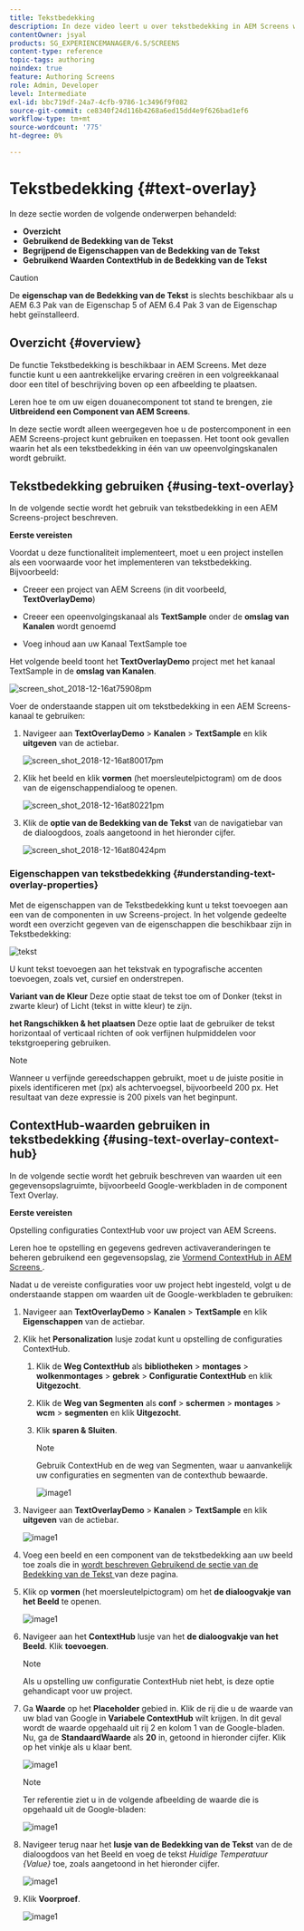 ```yaml
---
title: Tekstbedekking
description: In deze video leert u over tekstbedekking in AEM Screens waarmee u een aantrekkelijke ervaring kunt creëren in een Volgkanaal door een titel of een beschrijving boven op een afbeelding op te geven.
contentOwner: jsyal
products: SG_EXPERIENCEMANAGER/6.5/SCREENS
content-type: reference
topic-tags: authoring
noindex: true
feature: Authoring Screens
role: Admin, Developer
level: Intermediate
exl-id: bbc719df-24a7-4cfb-9786-1c3496f9f082
source-git-commit: ce8340f24d116b4268a6ed15dd4e9f626bad1ef6
workflow-type: tm+mt
source-wordcount: '775'
ht-degree: 0%

---
```


# Tekstbedekking {#text-overlay}

In deze sectie worden de volgende onderwerpen behandeld:

* **Overzicht**
* **Gebruikend de Bedekking van de Tekst**
* **Begrijpend de Eigenschappen van de Bedekking van de Tekst**
* **Gebruikend Waarden ContextHub in de Bedekking van de Tekst**

>[!CAUTION]
>
>De **eigenschap van de Bedekking van de Tekst** is slechts beschikbaar als u AEM 6.3 Pak van de Eigenschap 5 of AEM 6.4 Pak 3 van de Eigenschap hebt geïnstalleerd.

## Overzicht {#overview}

De functie Tekstbedekking is beschikbaar in AEM Screens. Met deze functie kunt u een aantrekkelijke ervaring creëren in een volgreekkanaal door een titel of beschrijving boven op een afbeelding te plaatsen.

Leren hoe te om uw eigen douanecomponent tot stand te brengen, zie **Uitbreidend een Component van AEM Screens**.

In deze sectie wordt alleen weergegeven hoe u de postercomponent in een AEM Screens-project kunt gebruiken en toepassen. Het toont ook gevallen waarin het als een tekstbedekking in één van uw opeenvolgingskanalen wordt gebruikt.

## Tekstbedekking gebruiken {#using-text-overlay}

In de volgende sectie wordt het gebruik van tekstbedekking in een AEM Screens-project beschreven.

**Eerste vereisten**

Voordat u deze functionaliteit implementeert, moet u een project instellen als een voorwaarde voor het implementeren van tekstbedekking. Bijvoorbeeld:

* Creeer een project van AEM Screens (in dit voorbeeld, **TextOverlayDemo**)

* Creeer een opeenvolgingskanaal als **TextSample** onder de **omslag van Kanalen** wordt genoemd

* Voeg inhoud aan uw **&#x200B;**&#x200B;Kanaal TextSample toe

Het volgende beeld toont het **TextOverlayDemo** project met het **&#x200B;**&#x200B;kanaal TextSample in de **omslag van Kanalen**.

![ screen_shot_2018-12-16at75908pm ](assets/screen_shot_2018-12-16at75908pm.png)

Voer de onderstaande stappen uit om tekstbedekking in een AEM Screens-kanaal te gebruiken:

1. Navigeer aan **TextOverlayDemo** > **Kanalen** > **TextSample** en klik **uitgeven** van de actiebar.

   ![ screen_shot_2018-12-16at80017pm ](assets/screen_shot_2018-12-16at80017pm.png)

1. Klik het beeld en klik **vormen** (het moersleutelpictogram) om de doos van de eigenschappendialoog te openen.

   ![ screen_shot_2018-12-16at80221pm ](assets/screen_shot_2018-12-16at80221pm.png)

1. Klik de **optie van de Bedekking van de Tekst** van de navigatiebar van de dialoogdoos, zoals aangetoond in het hieronder cijfer.

   ![ screen_shot_2018-12-16at80424pm ](assets/screen_shot_2018-12-16at80424pm.png)

### Eigenschappen van tekstbedekking {#understanding-text-overlay-properties}

Met de eigenschappen van de Tekstbedekking kunt u tekst toevoegen aan een van de componenten in uw Screens-project. In het volgende gedeelte wordt een overzicht gegeven van de eigenschappen die beschikbaar zijn in Tekstbedekking:

![ tekst ](assets/text.gif)

U kunt tekst toevoegen aan het tekstvak en typografische accenten toevoegen, zoals vet, cursief en onderstrepen.

**Variant van de Kleur** Deze optie staat de tekst toe om of Donker (tekst in zwarte kleur) of Licht (tekst in witte kleur) te zijn.

**het Rangschikken &amp; het plaatsen** Deze optie laat de gebruiker de tekst horizontaal of verticaal richten of ook verfijnen hulpmiddelen voor tekstgroepering gebruiken.

>[!NOTE]
>
>Wanneer u verfijnde gereedschappen gebruikt, moet u de juiste positie in pixels identificeren met (px) als achtervoegsel, bijvoorbeeld 200 px. Het resultaat van deze expressie is 200 pixels van het beginpunt.

## ContextHub-waarden gebruiken in tekstbedekking {#using-text-overlay-context-hub}

In de volgende sectie wordt het gebruik beschreven van waarden uit een gegevensopslagruimte, bijvoorbeeld Google-werkbladen in de component Text Overlay.

**Eerste vereisten**

Opstelling configuraties ContextHub voor uw project van AEM Screens.

Leren hoe te opstelling en gegevens gedreven activaveranderingen te beheren gebruikend een gegevensopslag, zie [ Vormend ContextHub in AEM Screens ](https://experienceleague.adobe.com/en/docs/experience-manager-screens/user-guide/developing/configuring-context-hub).

Nadat u de vereiste configuraties voor uw project hebt ingesteld, volgt u de onderstaande stappen om waarden uit de Google-werkbladen te gebruiken:

1. Navigeer aan **TextOverlayDemo** > **Kanalen** > **TextSample** en klik **Eigenschappen** van de actiebar.

1. Klik het **Personalization** lusje zodat kunt u opstelling de configuraties ContextHub.

   1. Klik de **Weg ContextHub** als **bibliotheken** > **montages** > **wolkenmontages** > **gebrek** > **Configuratie ContextHub** en klik **Uitgezocht**.

   1. Klik de **Weg van Segmenten** als **conf** > **schermen** > **montages** > **wcm** > **segmenten** en klik **Uitgezocht**.

   1. Klik **sparen &amp; Sluiten**.

      >[!NOTE]
      >
      >Gebruik ContextHub en de weg van Segmenten, waar u aanvankelijk uw configuraties en segmenten van de contexthub bewaarde.

      ![ image1 ](/help/user-guide/assets/text-overlay/text-overlay8.png)

1. Navigeer aan **TextOverlayDemo** > **Kanalen** > **TextSample** en klik **uitgeven** van de actiebar.

   ![ image1 ](/help/user-guide/assets/text-overlay/text-overlay1.png)

1. Voeg een beeld en een component van de tekstbedekking aan uw beeld toe zoals die in [ wordt beschreven Gebruikend de sectie van de Bedekking van de Tekst ](/help/user-guide/text-overlay.md#using-text-overlay) van deze pagina.

1. Klik op **vormen** (het moersleutelpictogram) om het **de dialoogvakje van het Beeld** te openen.

   ![ image1 ](/help/user-guide/assets/text-overlay/text-overlay4.png)

1. Navigeer aan het **ContextHub** lusje van het **de dialoogvakje van het Beeld**. Klik **toevoegen**.

   >[!NOTE]
   >Als u opstelling uw configuratie ContextHub niet hebt, is deze optie gehandicapt voor uw project.

1. Ga **Waarde** op het **Placeholder** gebied in. Klik de rij die u de waarde van uw blad van Google in **Variabele ContextHub** wilt krijgen. In dit geval wordt de waarde opgehaald uit rij 2 en kolom 1 van de Google-bladen. Nu, ga de **StandaardWaarde** als **20** in, getoond in hieronder cijfer. Klik op het vinkje als u klaar bent.

   ![ image1 ](/help/user-guide/assets/text-overlay/text-overlay5.png)

   >[!NOTE]
   >Ter referentie ziet u in de volgende afbeelding de waarde die is opgehaald uit de Google-bladen:

   ![ image1 ](/help/user-guide/assets/text-overlay/text-overlay6.png)

1. Navigeer terug naar het **lusje van de Bedekking van de Tekst** van de de dialoogdoos van het Beeld en voeg de tekst *Huidige Temperatuur {Value}* toe, zoals aangetoond in het hieronder cijfer.

   ![ image1 ](/help/user-guide/assets/text-overlay/text-overlay7.png)

1. Klik **Voorproef**.

   ![ image1 ](/help/user-guide/assets/text-overlay/text-overlay10.png)
